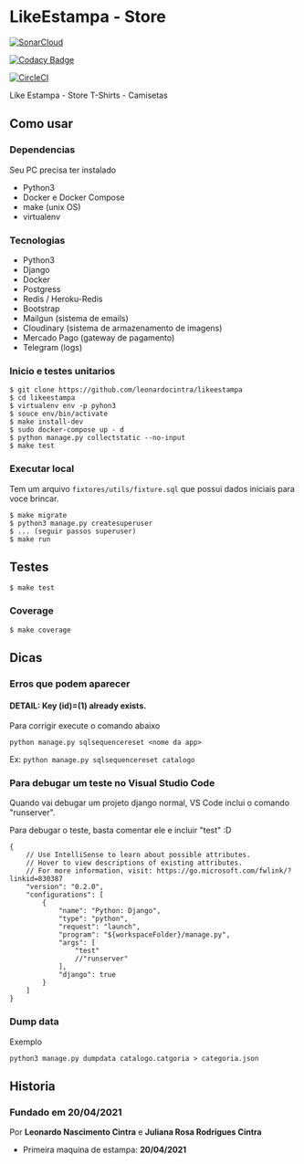 # LikeEstampa - Store
[![SonarCloud](https://sonarcloud.io/images/project_badges/sonarcloud-orange.svg)](https://sonarcloud.io/summary/new_code?id=leonardocintra_likeestampa)

[![Codacy Badge](https://api.codacy.com/project/badge/Grade/a91ffbdc0959414b836d5ff2848edf73)](https://app.codacy.com/gh/leonardocintra/likeestampa?utm_source=github.com&utm_medium=referral&utm_content=leonardocintra/likeestampa&utm_campaign=Badge_Grade_Settings)


[![CircleCI](https://circleci.com/gh/leonardocintra/likeestampa/tree/main.svg?style=svg)](https://circleci.com/gh/leonardocintra/likeestampa/tree/main)

Like Estampa - Store T-Shirts - Camisetas

## Como usar

### Dependencias
Seu PC precisa ter instalado
- Python3
- Docker e Docker Compose
- make (unix OS)
- virtualenv


### Tecnologias
- Python3
- Django
- Docker
- Postgress
- Redis / Heroku-Redis
- Bootstrap
- Mailgun (sistema de emails)
- Cloudinary (sistema de armazenamento de imagens)
- Mercado Pago (gateway de pagamento)
- Telegram (logs)


### Inicio e testes unitarios

```
$ git clone https://github.com/leonardocintra/likeestampa
$ cd likeestampa
$ virtualenv env -p pyhon3
$ souce env/bin/activate
$ make install-dev
$ sudo docker-compose up - d
$ python manage.py collectstatic --no-input
$ make test
```

### Executar local

Tem um arquivo `fixtores/utils/fixture.sql` que possui dados iniciais para voce brincar.

```
$ make migrate
$ python3 manage.py createsuperuser
$ ... (seguir passos superuser)
$ make run
```


## Testes
```
$ make test
```
### Coverage
```
$ make coverage
```

## Dicas
### Erros que podem aparecer
#### DETAIL:  Key (id)=(1) already exists.
Para corrigir execute o comando abaixo
```
python manage.py sqlsequencereset <nome da app> 
```
Ex: `python manage.py sqlsequencereset catalogo`


### Para debugar um teste no Visual Studio Code

Quando vai debugar um projeto django normal, VS Code inclui o comando "runserver".

Para debugar o teste, basta comentar ele e incluir "test" :D

```
{
    // Use IntelliSense to learn about possible attributes.
    // Hover to view descriptions of existing attributes.
    // For more information, visit: https://go.microsoft.com/fwlink/?linkid=830387
    "version": "0.2.0",
    "configurations": [
        {
            "name": "Python: Django",
            "type": "python",
            "request": "launch",
            "program": "${workspaceFolder}/manage.py",
            "args": [
                "test"
                //"runserver"
            ],
            "django": true
        }
    ]
}
```

### Dump data
Exemplo
```
python3 manage.py dumpdata catalogo.catgoria > categoria.json
```

## Historia
### Fundado em 20/04/2021

Por **Leonardo Nascimento Cintra** e **Juliana Rosa Rodrigues Cintra**

- Primeira maquina de estampa: **20/04/2021**
